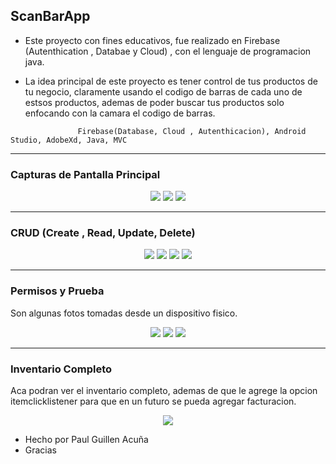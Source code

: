  ## ScanBarApp
* Este proyecto con fines educativos, fue realizado en Firebase (Autenthication , Databae y Cloud) , con el lenguaje de programacion java.

* La idea principal de este proyecto es tener control de tus productos de tu negocio, claramente usando el codigo de barras de cada uno de estsos productos,
ademas de poder buscar tus productos solo enfocando con la camara el codigo de barras.

````
               Firebase(Database, Cloud , Autenthicacion), Android Studio, AdobeXd, Java, MVC
````
---------------------------------------------------------------------------------------------------------------------

### Capturas de Pantalla Principal

<p align="center">
  <img src="https://i.postimg.cc/SQn63V6c/login.png)](https://postimg.cc/XX0ByfDv"/>
	<img src="https://i.postimg.cc/cLSfKSVc/registro.png)](https://postimg.cc/TptKSZ2y"/>
	<img src="https://i.postimg.cc/vBBB1qYh/dashboardvista.png" >
</p>

---------------------------------------------------------------------------------------------------------------------

### CRUD (Create , Read, Update, Delete)

<p align="center">
  <img src="https://i.postimg.cc/6pJyHfc6/agregar-producto.png"/>
	<img src="https://i.postimg.cc/qvsgW6Ds/borrar-producto.png"/>
	<img src="https://i.postimg.cc/fW1cNXCp/producto-buscado.png" >
	<img src="https://i.postimg.cc/2yLSG1BB/datos-producto.png" >
</p>

---------------------------------------------------------------------------------------------------------------------

### Permisos y Prueba

Son algunas fotos tomadas desde un dispositivo fisico.

<p align="center">
		<img src="https://i.postimg.cc/Yqg1q9y9/permisos.jpg" >
  <img src="https://i.postimg.cc/jjv2S0bC/codigo.jpg"/>
	<img src="https://i.postimg.cc/cHbJfR6S/codigo-barras.jpg"/>
</p>

---------------------------------------------------------------------------------------------------------------------

### Inventario Completo

Aca podran ver el inventario completo, ademas de que le agrege la opcion itemclicklistener para que en un futuro se pueda agregar facturacion.

<p align="center">
<img src="https://i.postimg.cc/Z0kKMJrs/inventario-completo.png" >
</p>

* Hecho por Paul Guillen Acuña
* Gracias


